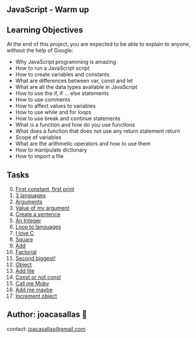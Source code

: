 ## JavaScript - Warm up ##

## Learning Objectives ##

At the end of this project, you are expected to be able to explain to anyone, without the help of Google:

* Why JavaScript programming is amazing  
* How to run a JavaScript script  
* How to create variables and constants  
* What are differences between var, const and let  
* What are all the data types available in JavaScript  
* How to use the if, if ... else statements  
* How to use comments  
* How to affect values to variables  
* How to use while and for loops  
* How to use break and continue statements  
* What is a function and how do you use functions  
* What does a function that does not use any return statement return  
* Scope of variables  
* What are the arithmetic operators and how to use them  
* How to manipulate dictionary  
* How to import a file  

## Tasks ##  
0. [First constant, first print](https://github.com/joacasallas2/holbertonschool-higher_level_programming/blob/main/javascript-warm_up/0-javascript_is_amazing.js)
1. [3 languages](https://github.com/joacasallas2/holbertonschool-higher_level_programming/blob/main/javascript-warm_up/1-multi_languages.js)
2. [Arguments](https://github.com/joacasallas2/holbertonschool-higher_level_programming/blob/main/javascript-warm_up/2-arguments.js)
3. [Value of my argument](https://github.com/joacasallas2/holbertonschool-higher_level_programming/blob/main/javascript-warm_up/3-value_argument.js)
4. [Create a sentence](https://github.com/joacasallas2/holbertonschool-higher_level_programming/blob/main/javascript-warm_up/4-concat.js)
5. [An Integer](https://github.com/joacasallas2/holbertonschool-higher_level_programming/blob/main/javascript-warm_up/5-to_integer.js)
6. [Loop to languages](https://github.com/joacasallas2/holbertonschool-higher_level_programming/blob/main/javascript-warm_up/6-multi_languages_loop.js)
7. [I love C](https://github.com/joacasallas2/holbertonschool-higher_level_programming/blob/main/javascript-warm_up/7-multi_c.js)
8. [Square](https://github.com/joacasallas2/holbertonschool-higher_level_programming/blob/main/javascript-warm_up/8-square.js)
9. [Add](https://github.com/joacasallas2/holbertonschool-higher_level_programming/blob/main/javascript-warm_up/9-add.js)
10. [Factorial](https://github.com/joacasallas2/holbertonschool-higher_level_programming/blob/main/javascript-warm_up/10-factorial.js)
11. [Second biggest!](https://github.com/joacasallas2/holbertonschool-higher_level_programming/blob/main/javascript-warm_up/11-second_biggest.js)
12. [Object](https://github.com/joacasallas2/holbertonschool-higher_level_programming/blob/main/javascript-warm_up/12-object.js)
13. [Add file](https://github.com/joacasallas2/holbertonschool-higher_level_programming/blob/main/javascript-warm_up/13-add.js)
14. [Const or not const](https://github.com/joacasallas2/holbertonschool-higher_level_programming/blob/main/javascript-warm_up/100-let_me_const.js)
15. [Call me Moby](https://github.com/joacasallas2/holbertonschool-higher_level_programming/blob/main/javascript-warm_up/101-call_me_moby.js)
16. [Add me maybe](https://github.com/joacasallas2/holbertonschool-higher_level_programming/blob/main/javascript-warm_up/102-add_me_maybe.js)
17. [Increment object](https://github.com/joacasallas2/holbertonschool-higher_level_programming/blob/main/javascript-warm_up/103-object_fct.js)



## Author:  joacasallas :information_desk_person:  
contact:  joacasallas@gmail.com  
